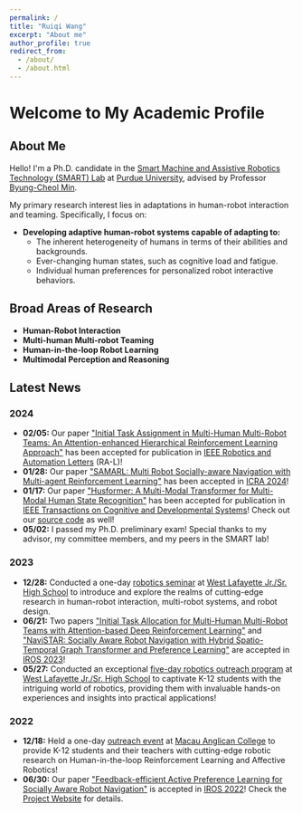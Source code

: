 ```yaml
---
permalink: /
title: "Ruiqi Wang"
excerpt: "About me"
author_profile: true
redirect_from: 
  - /about/
  - /about.html
---
```

# Welcome to My Academic Profile

## About Me

Hello! I'm a Ph.D. candidate in the [Smart Machine and Assistive Robotics Technology (SMART) Lab](http://www.smart-laboratory.org/) at [Purdue University](https://www.purdue.edu/), advised by Professor [Byung-Cheol Min](http://www.smart-laboratory.org/group/bcm.html).

My primary research interest lies in adaptations in human-robot interaction and teaming. Specifically, I focus on:

- **Developing adaptive human-robot systems capable of adapting to:**
  - The inherent heterogeneity of humans in terms of their abilities and backgrounds.
  - Ever-changing human states, such as cognitive load and fatigue.
  - Individual human preferences for personalized robot interactive behaviors.


## Broad Areas of Research

- **Human-Robot Interaction**
- **Multi-human Multi-robot Teaming**
- **Human-in-the-loop Robot Learning**
- **Multimodal Perception and Reasoning**

## Latest News

### 2024
- **02/05:** Our paper ["Initial Task Assignment in Multi-Human Multi-Robot Teams: An Attention-enhanced Hierarchical Reinforcement Learning Approach"](https://sites.google.com/view/ita-aehrl) has been accepted for publication in [IEEE Robotics and Automation Letters](https://ieeexplore.ieee.org/xpl/RecentIssue.jsp?punumber=7083369) (RA-L)!
- **01/28:** Our paper ["SAMARL: Multi Robot Socially-aware Navigation with Multi-agent Reinforcement Learning"](https://sites.google.com/view/samarl) has been accepted in [ICRA 2024](https://2024.ieee-icra.org/)!
- **01/17:** Our paper ["Husformer: A Multi-Modal Transformer for Multi-Modal Human State Recognition"](https://ieeexplore.ieee.org/document/10413204) has been accepted for publication in [IEEE Transactions on Cognitive and Developmental Systems](https://ieeexplore.ieee.org/xpl/RecentIssue.jsp?punumber=7274989)! Check out our [source code](https://github.com/SMARTlab-Purdue/Husformer) as well!
- **05/02:** I passed my Ph.D. preliminary exam! Special thanks to my advisor, my committee members, and my peers in the SMART lab!

### 2023
- **12/28:** Conducted a one-day [robotics seminar](https://polytechnic.purdue.edu/ahmrs/outreach/2023-fall-wlhs) at [West Lafayette Jr./Sr. High School](https://www.wl.k12.in.us/jrsr?_ga=2.190104235.1888180478.1720911245-1660870725.1673115484) to introduce and explore the realms of cutting-edge research in human-robot interaction, multi-robot systems, and robot design.
- **06/21:** Two papers ["Initial Task Allocation for Multi-Human Multi-Robot Teams with Attention-based Deep Reinforcement Learning"](https://sites.google.com/view/ITA-AtRL) and ["NaviSTAR: Socially Aware Robot Navigation with Hybrid Spatio-Temporal Graph Transformer and Preference Learning"](https://sites.google.com/view/san-navistar) are accepted in [IROS 2023](https://ieee-iros.org/)!
- **05/27:** Conducted an exceptional [five-day robotics outreach program](https://polytechnic.purdue.edu/ahmrs/outreach/2023-spring-wlhs) at [West Lafayette Jr./Sr. High School](https://www.wl.k12.in.us/jrsr?_ga=2.190104235.1888180478.1720911245-1660870725.1673115484) to captivate K-12 students with the intriguing world of robotics, providing them with invaluable hands-on experiences and insights into practical applications!

### 2022
- **12/18:** Held a one-day [outreach event](https://polytechnic.purdue.edu/ahmrs/outreach/2022-fall-macau-anglican-college) at [Macau Anglican College](https://acm.edu.mo/?_ga=2.190236331.1888180478.1720911245-1660870725.1673115484) to provide K-12 students and their teachers with cutting-edge robotic research on Human-in-the-loop Reinforcement Learning and Affective Robotics!
- **06/30:** Our paper ["Feedback-efficient Active Preference Learning for Socially Aware Robot Navigation"](https://ieeexplore.ieee.org/document/9981616) is accepted in [IROS 2022](https://iros2022.org/)! Check the [Project Website](https://sites.google.com/view/san-fapl) for details.

